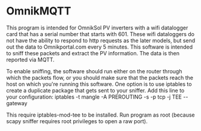 # OmnikMQTT

This program is intended for OmnikSol PV inverters with a wifi datalogger card that has a serial number that starts with 601. These wifi dataloggers do not have the ability to respond to http requests as the later models, but send out the data to Omnikportal.com every 5 minutes. This software is intended to sniff these packets and extract the PV information. The data is then reported via MQTT.

To enable sniffing, the software should run either on the router through which the packets flow, or you should make sure that the packets reach the host on which you're running this software. One option is to use iptables to create a duplicate package that gets sent to your sniffer. Add this line to your configuration: 
iptables -t mangle -A PREROUTING -s <Omnik IP> -p tcp -j TEE --gateway <Sniffer IP>

This require iptables-mod-tee to be installed.
Run program as root (because scapy sniffer requires root privileges to open a raw port).
